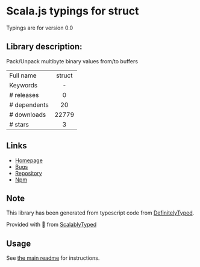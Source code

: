 
# Scala.js typings for struct

Typings are for version 0.0

## Library description:
Pack/Unpack multibyte binary values from/to buffers

|                    |                 |
| ------------------ | :-------------: |
| Full name          | struct |
| Keywords           | - |
| # releases         | 0 |
| # dependents       | 20 |
| # downloads        | 22779 |
| # stars            | 3 |

## Links
- [Homepage](https://github.com/xdenser/node-struct#readme)
- [Bugs](http://github.com/xdenser/node-struct/issues)
- [Repository](https://github.com/xdenser/node-struct)
- [Npm](https://www.npmjs.com/package/struct)
    


## Note
This library has been generated from typescript code from [DefinitelyTyped](https://definitelytyped.org).

Provided with :purple_heart: from [ScalablyTyped](https://github.com/oyvindberg/ScalablyTyped)

## Usage
See [the main readme](../../readme.md) for instructions.



